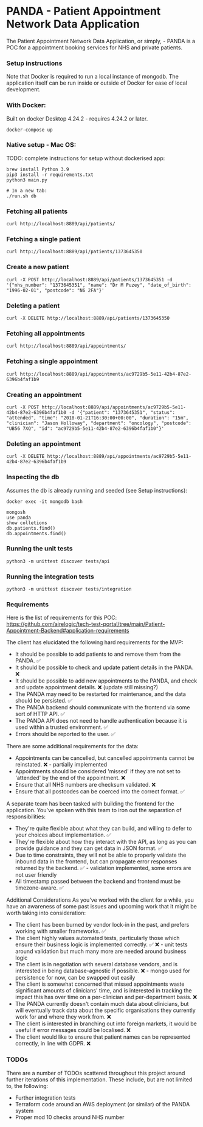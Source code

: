 # PANDA - Patient Appointment Network Data Application

The Patient Appointment Network Data Application, or simply, - PANDA is a POC for a appointment booking services for NHS and private patients.  

### Setup instructions

Note that Docker is required to run a local instance of mongodb. The application itself can be run inside or outside of
Docker for ease of local development. 

### With Docker: 
Built on docker Desktop 4.24.2 - requires 4.24.2 or later.
```
docker-compose up
``` 

### Native setup - Mac OS: 
TODO: complete instructions for setup without dockerised app: 
```
brew install Python 3.9
pip3 install -r requirements.txt
python3 main.py

# In a new tab:
./run.sh db
```

### Fetching all patients
```
curl http://localhost:8889/api/patients/
```

### Fetching a single patient
```
curl http://localhost:8889/api/patients/1373645350
```

### Create a new patient
```
curl -X POST http://localhost:8889/api/patients/1373645351 -d '{"nhs_number": "1373645351", "name": "Dr M Puzey", "date_of_birth": "1996-02-01", "postcode": "N6 2FA"}'
```

### Deleting a patient
```
curl -X DELETE http://localhost:8889/api/patients/1373645350
```


### Fetching all appointments 
```
curl http://localhost:8889/api/appointments/
```

### Fetching a single appointment
```
curl http://localhost:8889/api/appointments/ac9729b5-5e11-42b4-87e2-6396b4faf1b9
```

### Creating an appointment 
```
curl -X POST http://localhost:8889/api/appointments/ac9729b5-5e11-42b4-87e2-6396b4faf1b0 -d '{"patient": "1373645351", "status": "attended", "time": "2018-01-21T16:30:00+00:00", "duration": "15m", "clinician": "Jason Holloway", "department": "oncology", "postcode": "UB56 7XQ", "id": "ac9729b5-5e11-42b4-87e2-6396b4faf1b0"}'
```

### Deleting an appointment
```
curl -X DELETE http://localhost:8889/api/appointments/ac9729b5-5e11-42b4-87e2-6396b4faf1b9
```


### Inspecting the db 
Assumes the db is already running and seeded (see Setup instructions):
```
docker exec -it mongodb bash

mongosh
use panda
show colletions
db.patients.find()
db.appointments.find()
```

### Running the unit tests

```
python3 -m unittest discover tests/api
```

### Running the integration tests
```
python3 -m unittest discover tests/integration
```

### Requirements
Here is the list of requirements for this POC:
https://github.com/airelogic/tech-test-portal/tree/main/Patient-Appointment-Backend#application-requirements

The client has elucidated the following hard requirements for the MVP:
* It should be possible to add patients to and remove them from the PANDA. ✅ 
* It should be possible to check and update patient details in the PANDA. ❌
* It should be possible to add new appointments to the PANDA, and check and update appointment details. ❌ (update still missing?)
* The PANDA may need to be restarted for maintenance, and the data should be persisted. ✅ 
* The PANDA backend should communicate with the frontend via some sort of HTTP API. ✅ 
* The PANDA API does not need to handle authentication because it is used within a trusted environment. ✅ 
* Errors should be reported to the user. ✅ 

There are some additional requirements for the data:
* Appointments can be cancelled, but cancelled appointments cannot be reinstated.  ❌ - partially implemented
* Appointments should be considered 'missed' if they are not set to 'attended' by the end of the appointment. ❌
* Ensure that all NHS numbers are checksum validated. ❌
* Ensure that all postcodes can be coerced into the correct format. ✅ 

A separate team has been tasked with building the frontend for the application. You've spoken with this team to iron out the separation of responsibilities:

* They're quite flexible about what they can build, and willing to defer to your choices about implementation. ✅ 
* They're flexible about how they interact with the API, as long as you can provide guidance and they can get data in JSON format. ✅ 
* Due to time constraints, they will not be able to properly validate the inbound data in the frontend, but can propagate error responses returned by the backend. ✅ - validation implemented, some errors are not user friendly
* All timestamp passed between the backend and frontend must be timezone-aware. ✅ 

Additional Considerations
As you've worked with the client for a while, you have an awareness of some past issues and upcoming work that it might be worth taking into consideration:
* The client has been burned by vendor lock-in in the past, and prefers working with smaller frameworks. ✅ 
* The client highly values automated tests, particularly those which ensure their business logic is implemented correctly. ✅ ❌ - unit tests around validation but much many more are needed around business logic 
* The client is in negotiation with several database vendors, and is interested in being database-agnostic if possible. ❌ - mongo used for persistence for now, can be swapped out easily
* The client is somewhat concerned that missed appointments waste significant amounts of clinicians' time, and is interested in tracking the impact this has over time on a per-clinician and per-department basis. ❌
* The PANDA currently doesn't contain much data about clinicians, but will eventually track data about the specific organisations they currently work for and where they work from. ❌
* The client is interested in branching out into foreign markets, it would be useful if error messages could be localised. ❌
* The client would like to ensure that patient names can be represented correctly, in line with GDPR. ❌

### TODOs
There are a number of TODOs scattered throughout this project around further iterations of this implementation. These include,
but are not limited to, the following:  
* Further integration tests
* Terraform code around an AWS deployment (or similar) of the PANDA system
* Proper mod 10 checks around NHS number 
 